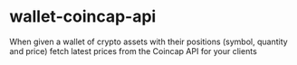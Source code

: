 # wallet-coincap-api
When given a wallet of crypto assets with their positions (symbol, quantity and price) fetch latest prices from the Coincap API  for your clients
